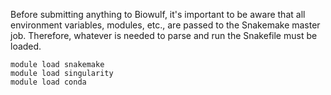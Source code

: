 Before submitting anything to Biowulf, it's important to be aware that all environment variables, modules, etc., are passed 
to the Snakemake master job. Therefore, whatever is needed to parse and run the Snakefile must be loaded.
```
module load snakemake
module load singularity
module load conda
```

